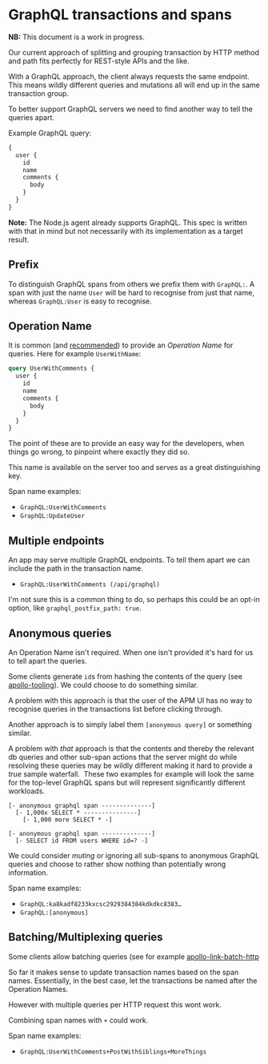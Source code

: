 # GraphQL transactions and spans

**NB:** This document is a work in progress.

Our current approach of splitting and grouping transaction by HTTP method and path fits perfectly for REST-style APIs and the like.

With a GraphQL approach, the client always requests the same endpoint. This means wildly different queries and mutations all will end up in the same transaction group.

To better support GraphQL servers we need to find another way to tell the queries apart.

Example GraphQL query:

```graphql
{
  user {
    id
    name
    comments {
      body
    }
  }
}
```

**Note:** The Node.js agent already supports GraphQL. This spec is written with that in mind but not necessarily with its implementation as a target result.

## Prefix

To distinguish GraphQL spans from others we prefix them with `GraphQL:`. A span with just the name `User` will be hard to recognise from just that name, whereas `GraphQL:User` is easy to recognise.

## Operation Name

It is common (and [recommended](https://graphql.org/learn/queries/#operation-name)) to provide an _Operation Name_ for queries. Here for example `UserWithName`:

```graphql
query UserWithComments {
  user {
    id
    name
    comments {
      body
    }
  }
}
```

The point of these are to provide an easy way for the developers, when things go wrong, to pinpoint where exactly they did so.

This name is available on the server too and serves as a great distinguishing key.

Span name examples:
- `GraphQL:UserWithComments`
- `GraphQL:UpdateUser`

## Multiple endpoints

An app may serve multiple GraphQL endpoints. To tell them apart we can include the path in the transaction name.

- `GraphQL:UserWithComments (/api/graphql)`

I'm not sure this is a common thing to do, so perhaps this could be an opt-in option, like `graphql_postfix_path: true`.

## Anonymous queries

An Operation Name isn't required. When one isn't provided it's hard for us to tell apart the queries.

Some clients generate `id`s from hashing the contents of the query (see [apollo-tooling](https://github.com/apollographql/apollo-tooling/blob/1dfd737eaf85b89b2cfb13913342e091e3c03d18/packages/apollo-codegen-core/src/compiler/visitors/generateOperationId.ts#L5)). We could choose to do something similar.

A problem with this approach is that the user of the APM UI has no way to recognise queries in the transactions list before clicking through.

Another approach is to simply label them `[anonymous query]` or something similar.

A problem with _that_ approach is that the contents and thereby the relevant db queries and other sub-span actions that the server might do while resolving these queries may be wildly different making it hard to provide a _true_ sample waterfall.
 These two examples for example will look the same for the top-level GraphQL spans but will represent significantly different workloads.

```
[- anonymous graphql span --------------]
  [- 1,000x SELECT * ---------------]
    [- 1,000 more SELECT * -]

[- anonymous graphql span --------------]
  [- SELECT id FROM users WHERE id=? -]
```

We could consider _muting_ or ignoring all sub-spans to anonymous GraphQL queries and choose to rather show nothing than potentially wrong information.

Span name examples:
- `GraphQL:ka8kadf8233kxcsc2929384384kdkdkc8383…`
- `GraphQL:[anonymous]`

## Batching/Multiplexing queries

Some clients allow batching queries (see for example [apollo-link-batch-http](https://www.apollographql.com/docs/link/links/batch-http/#gatsby-focus-wrapper)

So far it makes sense to update transaction names based on the span names. Essentially, in the best case, let the transactions be named after the Operation Names.

However with multiple queries per HTTP request this wont work.

Combining span names with `+` could work.

Span name examples:
- `GraphQL:UserWithComments+PostWithSiblings+MoreThings`
